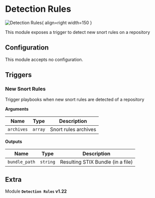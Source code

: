 # Detection Rules

![Detection Rules](/assets/playbooks/library/detection-rules.svg){ align=right width=150 }

This module exposes a trigger to detect new snort rules on a repository

## Configuration

This module accepts no configuration.

## Triggers

### New Snort Rules

Trigger playbooks when new snort rules are detected of a repository

**Arguments**

| Name      |  Type   |  Description  |
| --------- | ------- | --------------------------- |
| `archives` | `array` | Snort rules archives |


**Outputs**

| Name      |  Type   |  Description  |
| --------- | ------- | --------------------------- |
| `bundle_path` | `string` | Resulting STIX Bundle (in a file) |


## Extra

Module **`Detection Rules` v1.22**
